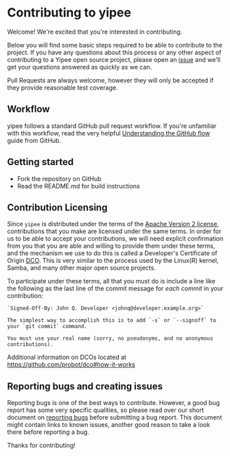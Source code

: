 # Contributing to yipee

Welcome! We're excited that you're interested in contributing. 

Below you will find some basic steps required to be able to contribute to the project. If you have any questions about this process or any other aspect of contributing to a Yipee open source project, please open an [issue](../../issues) and we'll get your questions answered as quickly as we can.

Pull Requests are always welcome, however they will only be accepted if they provide reasonable test coverage.

## Workflow

yipee follows a standard GitHub pull request workflow. If you're unfamiliar with this workflow, read the very helpful [Understanding the GitHub flow](https://guides.github.com/introduction/flow/) guide from GitHub.

## Getting started

- Fork the repository on GitHub
- Read the README.md for build instructions

## Contribution Licensing

Since `yipee` is distributed under the terms of the [Apache Version 2 license](LICENSE), contributions that you make are licensed under the same terms. In order for us to be able to accept your contributions, we will need explicit confirmation from you that you are able and willing to provide them under these terms, and the mechanism we use to do this is called a Developer's Certificate of Origin [DCO](DCO.md).  This is very similar to the process used by the Linux(R) kernel, Samba, and many other major open source projects.

To participate under these terms, all that you must do is include a line like the following as the last line of the commit message for *each commit* in your contribution:

    `Signed-Off-By: John Q. Developer <johnq@developer.example.org>`

    The simplest way to accomplish this is to add `-s` or `--signoff` to your `git commit` command.

    You must use your real name (sorry, no pseudonyms, and no anonymous contributions).


Additional information on DCOs located at https://github.com/probot/dco#how-it-works

## Reporting bugs and creating issues

Reporting bugs is one of the best ways to contribute. However, a good bug report has some very specific qualities, so please read over our short document on [reporting bugs](reporting_bugs.md) before submitting a bug report. This document might contain links to known issues, another good reason to take a look there before reporting a bug.

Thanks for contributing!

